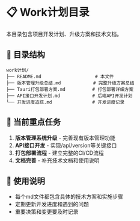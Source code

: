 # 📋 Work计划目录

本目录包含项目开发计划、升级方案和技术文档。

## 📁 目录结构

```
work计划/
├── README.md                    # 本文件
├── 版本管理升级总结.md            # 完整升级方案总结
├── Tauri打包部署方案.md          # 打包部署详细方案
├── API接口开发计划.md            # 后端API开发计划
└── 开发进度追踪.md               # 开发进度记录
```

## 🎯 当前重点任务

1. **版本管理系统升级** - 完善现有版本管理功能
2. **API接口开发** - 实现/api/version等关键接口
3. **打包部署流程** - 建立完整的CI/CD流程
4. **文档完善** - 补充技术文档和使用说明

## 📝 使用说明

- 每个md文件都包含具体的技术方案和实施步骤
- 定期更新开发进度和遇到的问题
- 重要决策和变更要及时记录 